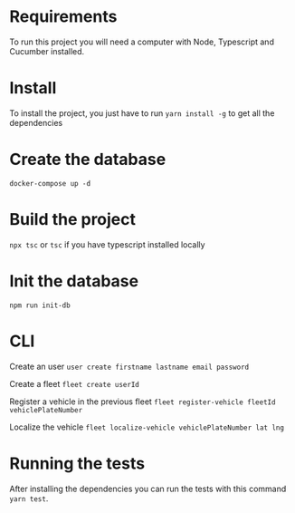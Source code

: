 # Requirements
To run this project you will need a computer with Node, Typescript and Cucumber installed.

# Install
To install the project, you just have to run `yarn install -g` to get all the dependencies

# Create the database
`docker-compose up -d`

# Build the project
`npx tsc` or `tsc` if you have typescript installed locally

# Init the database
`npm run init-db`

# CLI
Create an user
`user create firstname lastname email password`

Create a fleet
`fleet create userId`

Register a vehicle in the previous fleet
`fleet register-vehicle fleetId vehiclePlateNumber`

Localize the vehicle
`fleet localize-vehicle vehiclePlateNumber lat lng`

# Running the tests
After installing the dependencies you can run the tests with this command `yarn test`.
